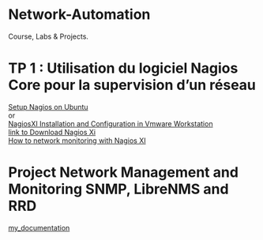 # Network-Automation
Course, Labs & Projects.

# TP 1 : Utilisation du logiciel Nagios Core pour la supervision d’un réseau
[Setup Nagios on Ubuntu](https://www.tutorialspoint.com/nagios/index.htm) </br>
or </br>
[NagiosXI Installation and Configuration in Vmware Workstation](https://www.youtube.com/watch?v=R2Hi8M52dsk)</br>
[link to Download Nagios Xi](https://www.nagios.com/downloads/nagios-xi/vmware/) </br>
[How to network monitoring with Nagios XI](https://www.youtube.com/watch?v=Otw4BFKV1po)


# Project Network Management and Monitoring SNMP, LibreNMS and RRD
  [my_documentation](https://github.com/arharif/Network-Automation/tree/main/Project%20Network%20Management%20and%20Monitoring%20SNMP%2C%20LibreNMS%20and%20RRD)

